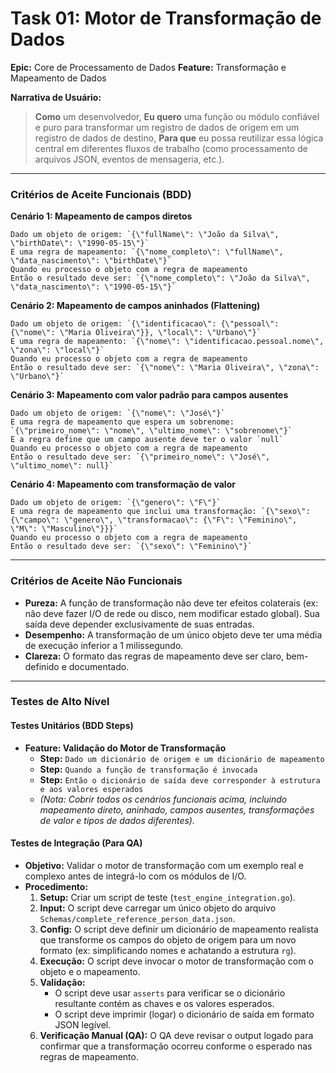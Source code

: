 # Task 01: Motor de Transformação de Dados

**Epic:** Core de Processamento de Dados
**Feature:** Transformação e Mapeamento de Dados

**Narrativa de Usuário:**

> **Como** um desenvolvedor,
> **Eu quero** uma função ou módulo confiável e puro para transformar um registro de dados de origem em um registro de dados de destino,
> **Para que** eu possa reutilizar essa lógica central em diferentes fluxos de trabalho (como processamento de arquivos JSON, eventos de mensageria, etc.).

---

### Critérios de Aceite Funcionais (BDD)

**Cenário 1: Mapeamento de campos diretos**
```gherkin
Dado um objeto de origem: `{\"fullName\": \"João da Silva\", \"birthDate\": \"1990-05-15\"}`
E uma regra de mapeamento: `{\"nome_completo\": \"fullName\", \"data_nascimento\": \"birthDate\"}`
Quando eu processo o objeto com a regra de mapeamento
Então o resultado deve ser: `{\"nome_completo\": \"João da Silva\", \"data_nascimento\": \"1990-05-15\"}`
```

**Cenário 2: Mapeamento de campos aninhados (Flattening)**
```gherkin
Dado um objeto de origem: `{\"identificacao\": {\"pessoal\": {\"nome\": \"Maria Oliveira\"}}, \"local\": \"Urbano\"}`
E uma regra de mapeamento: `{\"nome\": \"identificacao.pessoal.nome\", \"zona\": \"local\"}`
Quando eu processo o objeto com a regra de mapeamento
Então o resultado deve ser: `{\"nome\": \"Maria Oliveira\", \"zona\": \"Urbano\"}`
```

**Cenário 3: Mapeamento com valor padrão para campos ausentes**
```gherkin
Dado um objeto de origem: `{\"nome\": \"José\"}`
E uma regra de mapeamento que espera um sobrenome: `{\"primeiro_nome\": \"nome\", \"ultimo_nome\": \"sobrenome\"}`
E a regra define que um campo ausente deve ter o valor `null`
Quando eu processo o objeto com a regra de mapeamento
Então o resultado deve ser: `{\"primeiro_nome\": \"José\", \"ultimo_nome\": null}`
```

**Cenário 4: Mapeamento com transformação de valor**
```gherkin
Dado um objeto de origem: `{\"genero\": \"F\"}`
E uma regra de mapeamento que inclui uma transformação: `{\"sexo\": {\"campo\": \"genero\", \"transformacao\": {\"F\": \"Feminino\", \"M\": \"Masculino\"}}}`
Quando eu processo o objeto com a regra de mapeamento
Então o resultado deve ser: `{\"sexo\": \"Feminino\"}`
```

---

### Critérios de Aceite Não Funcionais

*   **Pureza:** A função de transformação não deve ter efeitos colaterais (ex: não deve fazer I/O de rede ou disco, nem modificar estado global). Sua saída deve depender exclusivamente de suas entradas.
*   **Desempenho:** A transformação de um único objeto deve ter uma média de execução inferior a 1 milissegundo.
*   **Clareza:** O formato das regras de mapeamento deve ser claro, bem-definido e documentado.

---

### Testes de Alto Nível

#### Testes Unitários (BDD Steps)

*   **Feature: Validação do Motor de Transformação**
    *   **Step:** `Dado um dicionário de origem e um dicionário de mapeamento`
    *   **Step:** `Quando a função de transformação é invocada`
    *   **Step:** `Então o dicionário de saída deve corresponder à estrutura e aos valores esperados`
    *   *(Nota: Cobrir todos os cenários funcionais acima, incluindo mapeamento direto, aninhado, campos ausentes, transformações de valor e tipos de dados diferentes).*

#### Testes de Integração (Para QA)

*   **Objetivo:** Validar o motor de transformação com um exemplo real e complexo antes de integrá-lo com os módulos de I/O.
*   **Procedimento:**
    1.  **Setup:** Criar um script de teste (`test_engine_integration.go`).
    2.  **Input:** O script deve carregar um único objeto do arquivo `Schemas/complete_reference_person_data.json`.
    3.  **Config:** O script deve definir um dicionário de mapeamento realista que transforme os campos do objeto de origem para um novo formato (ex: simplificando nomes e achatando a estrutura `rg`).
    4.  **Execução:** O script deve invocar o motor de transformação com o objeto e o mapeamento.
    5.  **Validação:**
        *   O script deve usar `asserts` para verificar se o dicionário resultante contém as chaves e os valores esperados.
        *   O script deve imprimir (logar) o dicionário de saída em formato JSON legível.
    6.  **Verificação Manual (QA):** O QA deve revisar o output logado para confirmar que a transformação ocorreu conforme o esperado nas regras de mapeamento.

